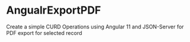 # AngualrExportPDF
Create a simple CURD Operations using Angular 11 and JSON-Server for PDF export for selected record
